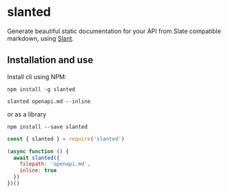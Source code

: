 # slanted

Generate beautiful static documentation for your API from Slate compatible markdown, using [Slant](https://github.com/Mermade/slant).

## Installation and use

Install cli using NPM:

```shell
npm install -g slanted

slanted openapi.md --inline
```

or as a library

```shell
npm install --save slanted
```

```js
const { slanted } = require('slanted')

(async function () {
  await slanted({
    filepath: 'openapi.md',
    inline: true
  })
})()
```
